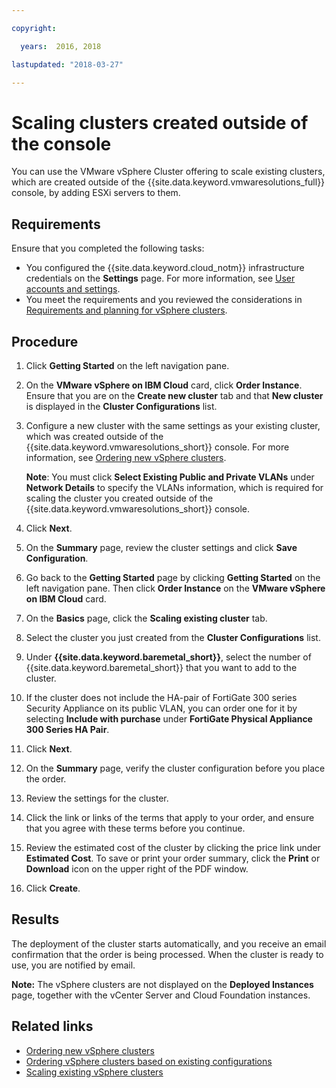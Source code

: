 ```yaml
---

copyright:

  years:  2016, 2018

lastupdated: "2018-03-27"

---
```


# Scaling clusters created outside of the console

You can use the VMware vSphere Cluster offering to scale existing clusters, which are created outside of the {{site.data.keyword.vmwaresolutions_full}} console, by adding ESXi servers to them.

## Requirements

Ensure that you completed the following tasks:
*  You configured the {{site.data.keyword.cloud_notm}} infrastructure credentials on the **Settings** page. For more information, see [User accounts and settings](../vmonic/useraccount.html).
*  You meet the requirements and you reviewed the considerations in [Requirements and planning for vSphere clusters](vs_planning.html).

## Procedure

1. Click **Getting Started** on the left navigation pane.
2. On the **VMware vSphere on IBM Cloud** card, click **Order Instance**. Ensure that you are on the **Create new cluster** tab and that **New cluster** is displayed in the **Cluster Configurations** list.
3. Configure a new cluster with the same settings as your existing cluster, which was created outside of the {{site.data.keyword.vmwaresolutions_short}} console. For more information, see [Ordering new vSphere clusters](vs_orderinginstances.html).

   **Note**: You must click **Select Existing Public and Private VLANs** under **Network Details** to specify the VLANs information,
   which is required for scaling the cluster you created outside of the {{site.data.keyword.vmwaresolutions_short}} console.
4. Click **Next**.
5. On the **Summary** page, review the cluster settings and click **Save Configuration**.
6. Go back to the **Getting Started** page by clicking **Getting Started** on the left navigation pane. Then click **Order Instance** on the **VMware vSphere on IBM Cloud** card.
7. On the **Basics** page, click the **Scaling existing cluster** tab.
8. Select the cluster you just created from the **Cluster Configurations** list.
9. Under **{{site.data.keyword.baremetal_short}}**, select the number of {{site.data.keyword.baremetal_short}} that you want to add to the cluster.
11. If the cluster does not include the HA-pair of FortiGate 300 series Security Appliance on its public VLAN, you can order one for it by selecting **Include with purchase** under **FortiGate Physical Appliance 300 Series HA Pair**.
12. Click **Next**.
13. On the **Summary** page, verify the cluster configuration before you place the order.
   1. Review the settings for the cluster.
   2. Click the link or links of the terms that apply to your order, and ensure that you agree with these terms before you continue.
   3. Review the estimated cost of the cluster by clicking the price link under **Estimated Cost**. To save or print your order
   summary, click the **Print** or **Download** icon on the upper right of the PDF window.
   4. Click **Create**.

## Results

The deployment of the cluster starts automatically, and you receive an email confirmation that the order is being processed. When the cluster is ready to use, you are notified by email.

**Note:** The vSphere clusters are not displayed on the **Deployed Instances** page, together with the vCenter Server and Cloud Foundation instances.

## Related links

* [Ordering new vSphere clusters](vs_orderinginstances.html)
* [Ordering vSphere clusters based on existing configurations](vs_orderingbasedonexistingconfig.html)
* [Scaling existing vSphere clusters](vs_scalingexistingclusters.html)
